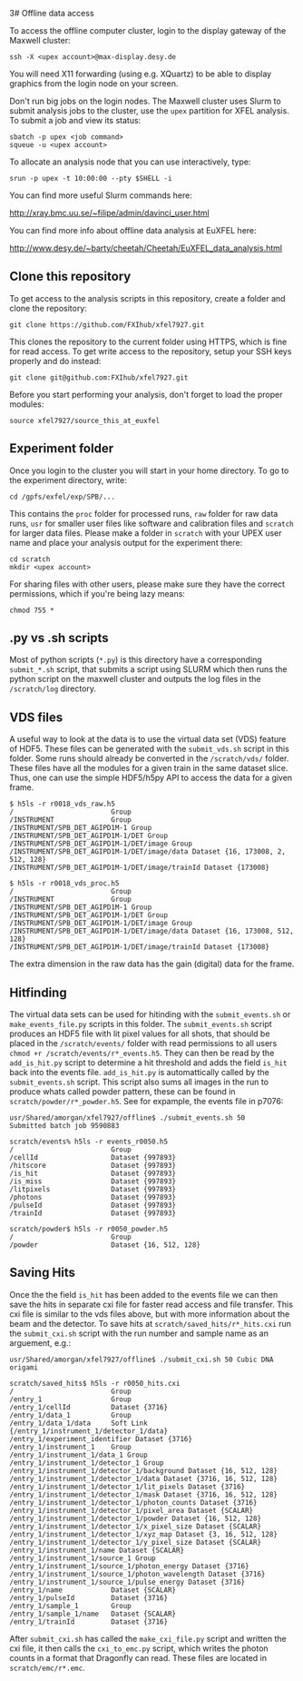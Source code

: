3# Offline data access

To access the offline computer cluster, login to the display gateway of the Maxwell cluster:

```
ssh -X <upex account>@max-display.desy.de
```

You will need X11 forwarding (using e.g. XQuartz) to be able to display graphics from the login node on your screen.

Don't run big jobs on the login nodes. The Maxwell cluster uses Slurm to submit analysis jobs to the cluster, use the `upex` partition for XFEL analysis. To submit a job and view its status:

```
sbatch -p upex <job command>
squeue -u <upex account>
```

To allocate an analysis node that you can use interactively, type:

```
srun -p upex -t 10:00:00 --pty $SHELL -i
```

You can find more useful Slurm commands here:

http://xray.bmc.uu.se/~filipe/admin/davinci_user.html

You can find more info about offline data analysis at EuXFEL here:

http://www.desy.de/~barty/cheetah/Cheetah/EuXFEL_data_analysis.html

## Clone this repository

To get access to the analysis scripts in this repository, create a folder and clone the repository:

```
git clone https://github.com/FXIhub/xfel7927.git

```

This clones the repository to the current folder using HTTPS, which is fine for read access. To get write access to the repository, setup your SSH keys properly and do instead:

```
git clone git@github.com:FXIhub/xfel7927.git
```

Before you start performing your analysis, don't forget to load the proper modules:

```
source xfel7927/source_this_at_euxfel
```

## Experiment folder

Once you login to the cluster you will start in your home directory. To go to the experiment directory, write:

```
cd /gpfs/exfel/exp/SPB/...
```

This contains the `proc` folder for processed runs, `raw` folder for raw data runs, `usr` for smaller user files like software and calibration files and `scratch` for larger data files. Please make a folder in `scratch` with your UPEX user name and place your analysis output for the experiment there:

```
cd scratch
mkdir <upex account>
```

For sharing files with other users, please make sure they have the correct permissions, which if you're being lazy means:

```
chmod 755 *
```

## .py vs .sh scripts
Most of python scripts (`*.py`) is this directory have a corresponding `submit_*.sh` script, that submits a script using SLURM which then runs the python script on the maxwell cluster and outputs the log files in the `/scratch/log` directory.

## VDS files
A useful way to look at the data is to use the virtual data set (VDS) feature of HDF5. These files can be generated with the `submit_vds.sh` script in this folder. Some runs should already be converted in the `/scratch/vds/` folder. These files have all the modules for a given train in the same dataset slice. Thus, one can use the simple HDF5/h5py API to access the data for a given frame.

```
$ h5ls -r r0018_vds_raw.h5
/                        Group
/INSTRUMENT              Group
/INSTRUMENT/SPB_DET_AGIPD1M-1 Group
/INSTRUMENT/SPB_DET_AGIPD1M-1/DET Group
/INSTRUMENT/SPB_DET_AGIPD1M-1/DET/image Group
/INSTRUMENT/SPB_DET_AGIPD1M-1/DET/image/data Dataset {16, 173008, 2, 512, 128}
/INSTRUMENT/SPB_DET_AGIPD1M-1/DET/image/trainId Dataset {173008}

$ h5ls -r r0018_vds_proc.h5
/                        Group
/INSTRUMENT              Group
/INSTRUMENT/SPB_DET_AGIPD1M-1 Group
/INSTRUMENT/SPB_DET_AGIPD1M-1/DET Group
/INSTRUMENT/SPB_DET_AGIPD1M-1/DET/image Group
/INSTRUMENT/SPB_DET_AGIPD1M-1/DET/image/data Dataset {16, 173008, 512, 128}
/INSTRUMENT/SPB_DET_AGIPD1M-1/DET/image/trainId Dataset {173008}
```
The extra dimension in the raw data has the gain (digital) data for the frame.

## Hitfinding
The virtual data sets can be used for hitinding with the `submit_events.sh` or `make_events_file.py` scripts in this folder. The `submit_events.sh` script produces an HDF5 file with lit pixel values for all shots, that should be placed in the `/scratch/events/` folder with read permissions to all users `chmod +r /scratch/events/r*_events.h5`. They can then be read by the `add_is_hit.py` script to determine a hit threshold and adds the field `is_hit` back into the events file. `add_is_hit.py` is automattically called by the `submit_events.sh` script. This script also sums all images in the run to produce whats called powder pattern, these can be found in `scratch/powder/r*_powder.h5`. See for expample, the events file in p7076:

```
usr/Shared/amorgan/xfel7927/offline$ ./submit_events.sh 50
Submitted batch job 9590883

scratch/events% h5ls -r events_r0050.h5
/                        Group
/cellId                  Dataset {997893}
/hitscore                Dataset {997893}
/is_hit                  Dataset {997893}
/is_miss                 Dataset {997893}
/litpixels               Dataset {997893}
/photons                 Dataset {997893}
/pulseId                 Dataset {997893}
/trainId                 Dataset {997893}

scratch/powder$ h5ls -r r0050_powder.h5 
/                        Group
/powder                  Dataset {16, 512, 128}
```
## Saving Hits
Once the the field `is_hit` has been added to the events file we can then save the hits in separate cxi file for faster read access and file transfer. This cxi file is similar to the vds files above, but with more information about the beam and the detector. To save hits at `scratch/saved_hits/r*_hits.cxi` run the `submit_cxi.sh` script with the run number and sample name as an arguement, e.g.:
```
usr/Shared/amorgan/xfel7927/offline$ ./submit_cxi.sh 50 Cubic DNA origami

scratch/saved_hits$ h5ls -r r0050_hits.cxi 
/                        Group
/entry_1                 Group
/entry_1/cellId          Dataset {3716}
/entry_1/data_1          Group
/entry_1/data_1/data     Soft Link {/entry_1/instrument_1/detector_1/data}
/entry_1/experiment_identifier Dataset {3716}
/entry_1/instrument_1    Group
/entry_1/instrument_1/data_1 Group
/entry_1/instrument_1/detector_1 Group
/entry_1/instrument_1/detector_1/background Dataset {16, 512, 128}
/entry_1/instrument_1/detector_1/data Dataset {3716, 16, 512, 128}
/entry_1/instrument_1/detector_1/lit_pixels Dataset {3716}
/entry_1/instrument_1/detector_1/mask Dataset {3716, 16, 512, 128}
/entry_1/instrument_1/detector_1/photon_counts Dataset {3716}
/entry_1/instrument_1/detector_1/pixel_area Dataset {SCALAR}
/entry_1/instrument_1/detector_1/powder Dataset {16, 512, 128}
/entry_1/instrument_1/detector_1/x_pixel_size Dataset {SCALAR}
/entry_1/instrument_1/detector_1/xyz_map Dataset {3, 16, 512, 128}
/entry_1/instrument_1/detector_1/y_pixel_size Dataset {SCALAR}
/entry_1/instrument_1/name Dataset {SCALAR}
/entry_1/instrument_1/source_1 Group
/entry_1/instrument_1/source_1/photon_energy Dataset {3716}
/entry_1/instrument_1/source_1/photon_wavelength Dataset {3716}
/entry_1/instrument_1/source_1/pulse_energy Dataset {3716}
/entry_1/name            Dataset {SCALAR}
/entry_1/pulseId         Dataset {3716}
/entry_1/sample_1        Group
/entry_1/sample_1/name   Dataset {SCALAR}
/entry_1/trainId         Dataset {3716}
```

After `submit_cxi.sh` has called the `make_cxi_file.py` script and written the cxi file, it then calls the `cxi_to_emc.py` script, which writes the photon counts in a format that Dragonfly can read. These files are located in `scratch/emc/r*.emc`.
